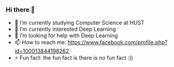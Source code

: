 ### Hi there 👋



- 🔭 I’m currently studying Computer Science at HUST
- 🌱 I’m currently interested Deep Learning
- 🤔 I’m looking for help with Deep Learning
- 📫 How to reach me: https://www.facebook.com/profile.php?id=100013844198262
- ⚡ Fun fact: the fun fact is there is no fun fact :))

